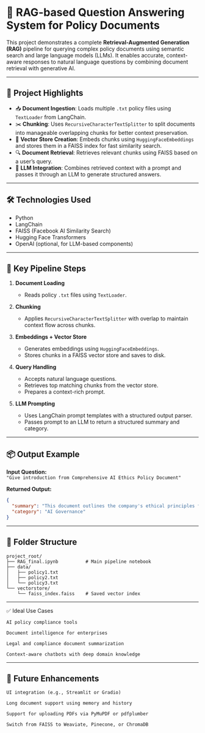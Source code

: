 # 📄 RAG-based Question Answering System for Policy Documents

This project demonstrates a complete **Retrieval-Augmented Generation (RAG)** pipeline for querying complex policy documents using semantic search and large language models (LLMs). It enables accurate, context-aware responses to natural language questions by combining document retrieval with generative AI.

---

## 🚀 Project Highlights

- 📥 **Document Ingestion**: Loads multiple `.txt` policy files using `TextLoader` from LangChain.
- ✂️ **Chunking**: Uses `RecursiveCharacterTextSplitter` to split documents into manageable overlapping chunks for better context preservation.
- 🧠 **Vector Store Creation**: Embeds chunks using `HuggingFaceEmbeddings` and stores them in a FAISS index for fast similarity search.
- 🔍 **Document Retrieval**: Retrieves relevant chunks using FAISS based on a user’s query.
- 🤖 **LLM Integration**: Combines retrieved context with a prompt and passes it through an LLM to generate structured answers.

---

## 🛠️ Technologies Used

- Python
- LangChain
- FAISS (Facebook AI Similarity Search)
- Hugging Face Transformers
- OpenAI (optional, for LLM-based components)

---

## 🧱 Key Pipeline Steps

1. **Document Loading**
   - Reads policy `.txt` files using `TextLoader`.

2. **Chunking**
   - Applies `RecursiveCharacterTextSplitter` with overlap to maintain context flow across chunks.

3. **Embeddings + Vector Store**
   - Generates embeddings using `HuggingFaceEmbeddings`.
   - Stores chunks in a FAISS vector store and saves to disk.

4. **Query Handling**
   - Accepts natural language questions.
   - Retrieves top matching chunks from the vector store.
   - Prepares a context-rich prompt.

5. **LLM Prompting**
   - Uses LangChain prompt templates with a structured output parser.
   - Passes prompt to an LLM to return a structured summary and category.

---

## 📦 Output Example

**Input Question:**  
`"Give introduction from Comprehensive AI Ethics Policy Document"`

**Returned Output:**
```json
{
  "summary": "This document outlines the company's ethical principles for developing and using AI.",
  "category": "AI Governance"
}
```
---

## 📁 Folder Structure
```
project_root/
├── RAG_final.ipynb          # Main pipeline notebook
├── data/
│   ├── policy1.txt
│   ├── policy2.txt
│   └── policy3.txt
└── vectorstore/
    └── faiss_index.faiss    # Saved vector index
```
---

✅ Ideal Use Cases

    AI policy compliance tools

    Document intelligence for enterprises

    Legal and compliance document summarization

    Context-aware chatbots with deep domain knowledge

---

## 🚀 Future Enhancements

    UI integration (e.g., Streamlit or Gradio)

    Long document support using memory and history

    Support for uploading PDFs via PyMuPDF or pdfplumber

    Switch from FAISS to Weaviate, Pinecone, or ChromaDB

